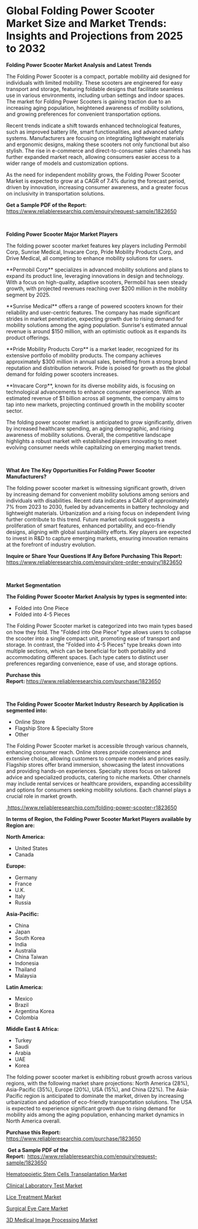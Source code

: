 <p><h1>Global Folding Power Scooter Market Size and Market Trends: Insights and Projections from 2025 to 2032</h1></p><p><strong>Folding Power Scooter Market Analysis and Latest Trends</strong></p>
<p><p>The Folding Power Scooter is a compact, portable mobility aid designed for individuals with limited mobility. These scooters are engineered for easy transport and storage, featuring foldable designs that facilitate seamless use in various environments, including urban settings and indoor spaces. The market for Folding Power Scooters is gaining traction due to an increasing aging population, heightened awareness of mobility solutions, and growing preferences for convenient transportation options.</p><p>Recent trends indicate a shift towards enhanced technological features, such as improved battery life, smart functionalities, and advanced safety systems. Manufacturers are focusing on integrating lightweight materials and ergonomic designs, making these scooters not only functional but also stylish. The rise in e-commerce and direct-to-consumer sales channels has further expanded market reach, allowing consumers easier access to a wider range of models and customization options. </p><p>As the need for independent mobility grows, the Folding Power Scooter Market is expected to grow at a CAGR of 7.4% during the forecast period, driven by innovation, increasing consumer awareness, and a greater focus on inclusivity in transportation solutions.</p></p>
<p><strong>Get a Sample PDF of the Report:&nbsp;</strong> <a href="https://www.reliableresearchiq.com/enquiry/request-sample/1823650?utm_campaign=1159&utm_medium=2&utm_source=Github&utm_content=ia&utm_term=03032025&utm_id=folding-power-scooter">https://www.reliableresearchiq.com/enquiry/request-sample/1823650</a></p>
<p>&nbsp;</p>
<p><strong>Folding Power Scooter Major Market Players</strong></p>
<p><p>The folding power scooter market features key players including Permobil Corp, Sunrise Medical, Invacare Corp, Pride Mobility Products Corp, and Drive Medical, all competing to enhance mobility solutions for users. </p><p>**Permobil Corp** specializes in advanced mobility solutions and plans to expand its product line, leveraging innovations in design and technology. With a focus on high-quality, adaptive scooters, Permobil has seen steady growth, with projected revenues reaching over $200 million in the mobility segment by 2025.</p><p>**Sunrise Medical** offers a range of powered scooters known for their reliability and user-centric features. The company has made significant strides in market penetration, expecting growth due to rising demand for mobility solutions among the aging population. Sunrise's estimated annual revenue is around $150 million, with an optimistic outlook as it expands its product offerings.</p><p>**Pride Mobility Products Corp** is a market leader, recognized for its extensive portfolio of mobility products. The company achieves approximately $300 million in annual sales, benefiting from a strong brand reputation and distribution network. Pride is poised for growth as the global demand for folding power scooters increases.</p><p>**Invacare Corp**, known for its diverse mobility aids, is focusing on technological advancements to enhance consumer experience. With an estimated revenue of $1 billion across all segments, the company aims to tap into new markets, projecting continued growth in the mobility scooter sector.</p><p>The folding power scooter market is anticipated to grow significantly, driven by increased healthcare spending, an aging demographic, and rising awareness of mobility solutions. Overall, the competitive landscape highlights a robust market with established players innovating to meet evolving consumer needs while capitalizing on emerging market trends.</p></p>
<p>&nbsp;</p>
<p><strong>What Are The Key Opportunities For Folding Power Scooter Manufacturers?</strong></p>
<p><p>The folding power scooter market is witnessing significant growth, driven by increasing demand for convenient mobility solutions among seniors and individuals with disabilities. Recent data indicates a CAGR of approximately 7% from 2023 to 2030, fueled by advancements in battery technology and lightweight materials. Urbanization and a rising focus on independent living further contribute to this trend. Future market outlook suggests a proliferation of smart features, enhanced portability, and eco-friendly designs, aligning with global sustainability efforts. Key players are expected to invest in R&D to capture emerging markets, ensuring innovation remains at the forefront of industry evolution.</p></p>
<p><strong>Inquire or Share Your Questions If Any Before Purchasing This Report:</strong> <a href="https://www.reliableresearchiq.com/enquiry/pre-order-enquiry/1823650?utm_campaign=1159&utm_medium=2&utm_source=Github&utm_content=ia&utm_term=03032025&utm_id=folding-power-scooter">https://www.reliableresearchiq.com/enquiry/pre-order-enquiry/1823650</a></p>
<p>&nbsp;</p>
<p><strong>Market Segmentation</strong></p>
<p><strong>The Folding Power Scooter Market Analysis by types is segmented into:</strong></p>
<p><ul><li>Folded into One Piece</li><li>Folded into 4-5 Pieces</li></ul></p>
<p><p>The Folding Power Scooter market is categorized into two main types based on how they fold. The "Folded into One Piece" type allows users to collapse the scooter into a single compact unit, promoting ease of transport and storage. In contrast, the "Folded into 4-5 Pieces" type breaks down into multiple sections, which can be beneficial for both portability and accommodating different spaces. Each type caters to distinct user preferences regarding convenience, ease of use, and storage options.</p></p>
<p><strong>Purchase this Report:&nbsp;</strong><a href="https://www.reliableresearchiq.com/purchase/1823650?utm_campaign=1159&utm_medium=2&utm_source=Github&utm_content=ia&utm_term=03032025&utm_id=folding-power-scooter">https://www.reliableresearchiq.com/purchase/1823650</a></p>
<p>&nbsp;</p>
<p><strong>The Folding Power Scooter Market Industry Research by Application is segmented into:</strong></p>
<p><ul><li>Online Store</li><li>Flagship Store & Specialty Store</li><li>Other</li></ul></p>
<p><p>The Folding Power Scooter market is accessible through various channels, enhancing consumer reach. Online stores provide convenience and extensive choice, allowing customers to compare models and prices easily. Flagship stores offer brand immersion, showcasing the latest innovations and providing hands-on experiences. Specialty stores focus on tailored advice and specialized products, catering to niche markets. Other channels may include rental services or healthcare providers, expanding accessibility and options for consumers seeking mobility solutions. Each channel plays a crucial role in market growth.</p></p>
<p><a href="https://www.reliableresearchiq.com/folding-power-scooter-r1823650?utm_campaign=1159&utm_medium=2&utm_source=Github&utm_content=ia&utm_term=03032025&utm_id=folding-power-scooter">&nbsp;https://www.reliableresearchiq.com/folding-power-scooter-r1823650</a></p>
<p><strong>In terms of Region, the Folding Power Scooter Market Players available by Region are:</strong></p>
<p>
    <p> <strong> North America: </strong>
        <ul>
            <li>United States</li>
            <li>Canada</li>
        </ul>
        </p> 
    <p> <strong> Europe: </strong>
        <ul>
            <li>Germany</li>
            <li>France</li>
            <li>U.K.</li>
            <li>Italy</li>
            <li>Russia</li>
        </ul>
        </p> 
    <p> <strong> Asia-Pacific: </strong>
        <ul>
            <li>China</li>
            <li>Japan</li>
            <li>South Korea</li>
            <li>India</li>
            <li>Australia</li>
            <li>China Taiwan</li>
            <li>Indonesia</li>
            <li>Thailand</li>
            <li>Malaysia</li>
        </ul>
        </p> 
    <p> <strong> Latin America: </strong>
        <ul>
            <li>Mexico</li>
            <li>Brazil</li>
            <li>Argentina Korea</li>
            <li>Colombia</li>
        </ul>
        </p> 
    <p> <strong> Middle East & Africa: </strong>
        <ul>
            <li>Turkey</li>
            <li>Saudi</li>
            <li>Arabia</li>
            <li>UAE</li>
            <li>Korea</li>
        </ul>
    </p>
    </p>
<p><p>The folding power scooter market is exhibiting robust growth across various regions, with the following market share projections: North America (28%), Asia-Pacific (35%), Europe (20%), USA (15%), and China (22%). The Asia-Pacific region is anticipated to dominate the market, driven by increasing urbanization and adoption of eco-friendly transportation solutions. The USA is expected to experience significant growth due to rising demand for mobility aids among the aging population, enhancing market dynamics in North America overall.</p></p>
<p><strong>Purchase this Report: </strong><a href="https://www.reliableresearchiq.com/purchase/1823650?utm_campaign=1159&utm_medium=2&utm_source=Github&utm_content=ia&utm_term=03032025&utm_id=folding-power-scooter">https://www.reliableresearchiq.com/purchase/1823650</a></p>
<p>&nbsp;<strong>Get a Sample PDF of the Report:&nbsp;&nbsp;</strong><a href="https://www.reliableresearchiq.com/enquiry/request-sample/1823650?utm_campaign=1159&utm_medium=2&utm_source=Github&utm_content=ia&utm_term=03032025&utm_id=folding-power-scooter">https://www.reliableresearchiq.com/enquiry/request-sample/1823650</a></p>
<p><strong></strong></p>
<p><p><a href="https://github.com/DixieGrimes/Market-Research-Report-List-1/blob/main/hematopoietic-stem-cells-transplantation-market.md?utm_campaign=1159&utm_medium=2&utm_source=Github&utm_content=ia&utm_term=03032025&utm_id=folding-power-scooter">Hematopoietic Stem Cells Transplantation Market</a></p><p><a href="https://github.com/nathandecarvalho/Market-Research-Report-List-6/blob/main/clinical-laboratory-test-market.md?utm_campaign=1159&utm_medium=2&utm_source=Github&utm_content=ia&utm_term=03032025&utm_id=folding-power-scooter">Clinical Laboratory Test Market</a></p><p><a href="https://github.com/ParvinKhatun77/Market-Research-Report-List-1/blob/main/lice-treatment-market.md?utm_campaign=1159&utm_medium=2&utm_source=Github&utm_content=ia&utm_term=03032025&utm_id=folding-power-scooter">Lice Treatment Market</a></p><p><a href="https://github.com/abbislposival/Market-Research-Report-List-1/blob/main/surgical-eye-care-market.md?utm_campaign=1159&utm_medium=2&utm_source=Github&utm_content=ia&utm_term=03032025&utm_id=folding-power-scooter">Surgical Eye Care Market</a></p><p><a href="https://github.com/stephaniwo144/Market-Research-Report-List-1/blob/main/3d-medical-image-processing-market.md?utm_campaign=1159&utm_medium=2&utm_source=Github&utm_content=ia&utm_term=03032025&utm_id=folding-power-scooter">3D Medical Image Processing Market</a></p></p>